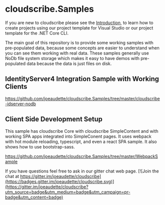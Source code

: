 # cloudscribe.Samples

If you are new to cloudscribe please see the [Introduction](https://www.cloudscribe.com/docs/introduction), to learn how to create projects using our project template for Visual Studio or our project template for the .NET Core CLI.

The main goal of this repository is to provide some working samples with pre-populated data, because some concepts are easier to understand when you can see them working with real data. These samples generally use NoDb file system storage which makes it easy to have demos with pre-populated data because the data is just files on disk.

## IdentityServer4 Integration Sample with Working Clients

https://github.com/joeaudette/cloudscribe.Samples/tree/master/cloudscribe-idserver-nodb

## Client Side Development Setup

This sample has cloudscribe Core with cloudscribe SimpleContent and with working SPA apps integrated into SimpleConent pages.
It uses webpack with hot module reloading, typescript, and even a react SPA sample. It also shows how to use bootstrap-sass.

https://github.com/joeaudette/cloudscribe.Samples/tree/master/WebpackSample


If you have questions feel free to ask in our gitter chat web page.
[![Join the chat at https://gitter.im/joeaudette/cloudscribe](https://badges.gitter.im/joeaudette/cloudscribe.svg)](https://gitter.im/joeaudette/cloudscribe?utm_source=badge&utm_medium=badge&utm_campaign=pr-badge&utm_content=badge)
